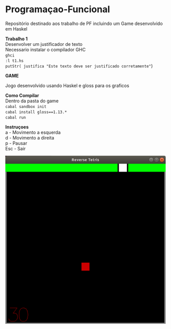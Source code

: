 # Programaçao-Funcional
Repositório destinado aos trabalho de PF incluindo um Game desenvolvido em Haskel


**Trabalho 1**  
Desenvolver um justificador de texto   
Necessario instalar o compilador GHC  
`ghci`  
`:l t1.hs`  
`putStr( justifica "Este texto deve ser justificado corretamente"`)


**GAME**

Jogo desenvolvido usando Haskel e gloss para os graficos  

**Como Compilar**  
Dentro da pasta do game  
`cabal sandbox init`    
`cabal install gloss==1.13.*`  
`cabal run`  


**Instruçoes**  
a - Movimento a esquerda  
d - Movimento a direita  
p - Pausar  
Esc - Sair  

![Screenshot](tela.png)
